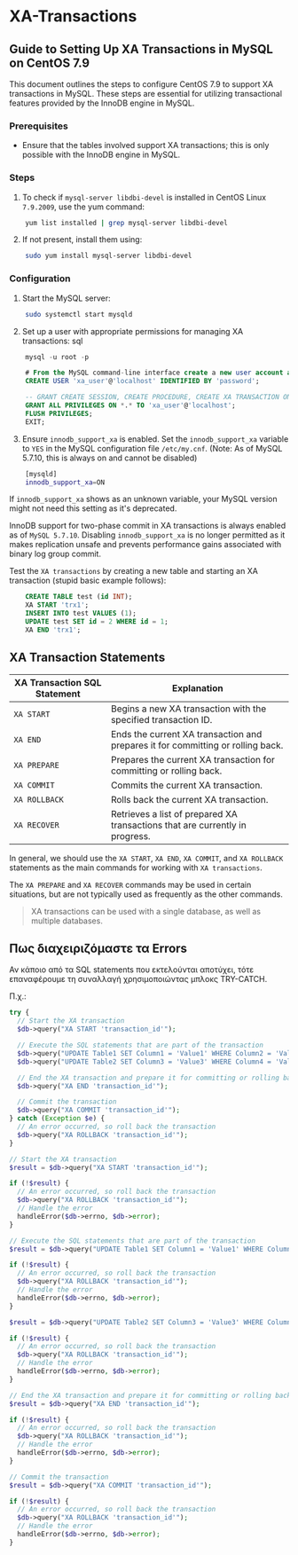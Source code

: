 # XA-Transactions

## Guide to Setting Up XA Transactions in MySQL on CentOS 7.9

This document outlines the steps to configure CentOS 7.9 to support XA transactions in MySQL. These steps are essential for utilizing transactional features provided by the InnoDB engine in MySQL.

### Prerequisites

* Ensure that the tables involved support XA transactions; this is only possible with the InnoDB engine in MySQL.

### Steps

1. To check if `mysql-server libdbi-devel` is installed in CentOS Linux `7.9.2009`, use the yum command:

```bash
    yum list installed | grep mysql-server libdbi-devel
```

2. If not present, install them using:

```bash
    sudo yum install mysql-server libdbi-devel
```

### Configuration

1. Start the MySQL server:

```bash
    sudo systemctl start mysqld
```
2. Set up a user with appropriate permissions for managing XA transactions:
sql

```sql
    mysql -u root -p

    # From the MySQL command-line interface create a new user account and grant necessary privileges:
    CREATE USER 'xa_user'@'localhost' IDENTIFIED BY 'password';

    -- GRANT CREATE SESSION, CREATE PROCEDURE, CREATE XA TRANSACTION ON *.* TO 'xa_user'@'localhost';
    GRANT ALL PRIVILEGES ON *.* TO 'xa_user'@'localhost';
    FLUSH PRIVILEGES;
    EXIT;
```

3. Ensure `innodb_support_xa` is enabled. Set the `innodb_support_xa` variable to `YES` in the MySQL configuration file `/etc/my.cnf`. (Note: As of MySQL 5.7.10, this is always on and cannot be disabled)

```bash
    [mysqld]
    innodb_support_xa=ON
```
If `innodb_support_xa` shows as an unknown variable, your MySQL version might not need this setting as it's deprecated.

InnoDB support for two-phase commit in XA transactions is always enabled as of `MySQL 5.7.10`. Disabling `innodb_support_xa` is no longer permitted as it makes replication unsafe and prevents performance gains associated with binary log group commit.

Test the `XA transactions` by creating a new table and starting an XA transaction (stupid basic example follows):

```sql
    CREATE TABLE test (id INT);
    XA START 'trx1';
    INSERT INTO test VALUES (1);
    UPDATE test SET id = 2 WHERE id = 1;
    XA END 'trx1';
```

## XA Transaction Statements

| XA Transaction SQL Statement | Explanation |
|------------------------------|-------------|
| `XA START`                   | Begins a new XA transaction with the specified transaction ID. |
| `XA END`                     | Ends the current XA transaction and prepares it for committing or rolling back. |
| `XA PREPARE`                 | Prepares the current XA transaction for committing or rolling back. |
| `XA COMMIT`                  | Commits the current XA transaction. |
| `XA ROLLBACK`                | Rolls back the current XA transaction. |
| `XA RECOVER`                 | Retrieves a list of prepared XA transactions that are currently in progress. |

In general, we should use the `XA START`, `XA END`, `XA COMMIT`, and `XA ROLLBACK` statements as the main commands
for working with `XA transactions`.

The `XA PREPARE` and `XA RECOVER` commands may be used in certain situations,
but are not typically used as frequently as the other commands.

> XA transactions can be used with a single database, as well as multiple databases.

## Πως διαχειριζόμαστε τα Errors

Αν κάποιο από τα SQL statements που εκτελούνται αποτύχει, τότε επαναφέρουμε τη συναλλαγή χρησιμοποιώντας μπλοκς TRY-CATCH.

Π.χ.:

```php
try {
  // Start the XA transaction
  $db->query("XA START 'transaction_id'");

  // Execute the SQL statements that are part of the transaction
  $db->query("UPDATE Table1 SET Column1 = 'Value1' WHERE Column2 = 'Value2'");
  $db->query("UPDATE Table2 SET Column3 = 'Value3' WHERE Column4 = 'Value4'");

  // End the XA transaction and prepare it for committing or rolling back
  $db->query("XA END 'transaction_id'");

  // Commit the transaction
  $db->query("XA COMMIT 'transaction_id'");
} catch (Exception $e) {
  // An error occurred, so roll back the transaction
  $db->query("XA ROLLBACK 'transaction_id'");
}
```


```php
// Start the XA transaction
$result = $db->query("XA START 'transaction_id'");

if (!$result) {
  // An error occurred, so roll back the transaction
  $db->query("XA ROLLBACK 'transaction_id'");
  // Handle the error
  handleError($db->errno, $db->error);
}

// Execute the SQL statements that are part of the transaction
$result = $db->query("UPDATE Table1 SET Column1 = 'Value1' WHERE Column2 = 'Value2'");

if (!$result) {
  // An error occurred, so roll back the transaction
  $db->query("XA ROLLBACK 'transaction_id'");
  // Handle the error
  handleError($db->errno, $db->error);
}

$result = $db->query("UPDATE Table2 SET Column3 = 'Value3' WHERE Column4 = 'Value4'");

if (!$result) {
  // An error occurred, so roll back the transaction
  $db->query("XA ROLLBACK 'transaction_id'");
  // Handle the error
  handleError($db->errno, $db->error);
}

// End the XA transaction and prepare it for committing or rolling back
$result = $db->query("XA END 'transaction_id'");

if (!$result) {
  // An error occurred, so roll back the transaction
  $db->query("XA ROLLBACK 'transaction_id'");
  // Handle the error
  handleError($db->errno, $db->error);
}

// Commit the transaction
$result = $db->query("XA COMMIT 'transaction_id'");

if (!$result) {
  // An error occurred, so roll back the transaction
  $db->query("XA ROLLBACK 'transaction_id'");
  // Handle the error
  handleError($db->errno, $db->error);
}
```
